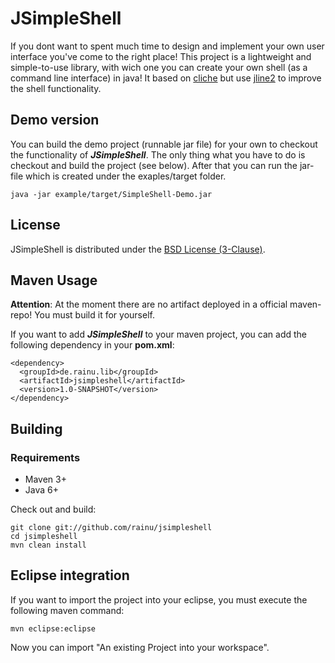 JSimpleShell
============

If you dont want to spent much time to design and implement your own user interface you've come to the right place! This project is a lightweight and simple-to-use library, with wich one you can create your own shell (as a command line interface) in java! It based on [cliche](https://code.google.com/p/cliche/) but use [jline2](https://github.com/jline/jline2/) to improve the shell functionality.

Demo version
------------

You can build the demo project (runnable jar file) for your own to checkout the functionality of ___JSimpleShell___. The only thing what you have to do is checkout and build the project (see below). After that you can run the jar-file which is created under the exaples/target folder.

    java -jar example/target/SimpleShell-Demo.jar 

License
-------

JSimpleShell is distributed under the [BSD License (3-Clause)](http://opensource.org/licenses/BSD-3-Clause).

Maven Usage
--------

__Attention__: At the moment there are no artifact deployed in a official maven-repo! You must build it for yourself.

If you want to add ___JSimpleShell___ to your maven project, you can add the following dependency in your __pom.xml__:

    <dependency>
      <groupId>de.rainu.lib</groupId>
      <artifactId>jsimpleshell</artifactId>
      <version>1.0-SNAPSHOT</version>
    </dependency>
    
Building
--------

### Requirements

* Maven 3+
* Java 6+

Check out and build:

    git clone git://github.com/rainu/jsimpleshell
    cd jsimpleshell
    mvn clean install

Eclipse integration
--------------------

If you want to import the project into your eclipse, you must execute the following maven command:

    mvn eclipse:eclipse
    
Now you can import "An existing Project into your workspace".
